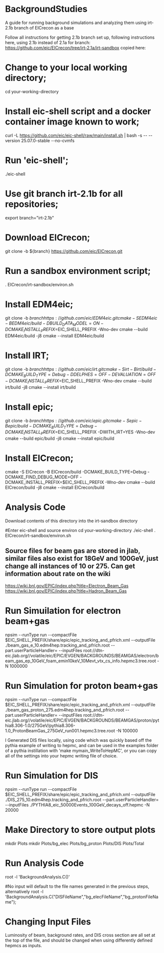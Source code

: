 # BackgroundStudies
A guide for running background simulations and analyzing them using irt-2.1b branch of EICrecon as a base

Follow all instructions for getting 2.1b branch set up, following instructions here, using 2.1b instead of 2.1a for branch:
https://github.com/eic/EICrecon/tree/irt-2.1a/irt-sandbox
copied here:

# Change to your local working directory;
cd your-working-directory

# Install eic-shell script and a docker container image known to work;
curl -L https://github.com/eic/eic-shell/raw/main/install.sh     | bash -s --  --version 25.07.0-stable --no-cvmfs

# Run 'eic-shell';
./eic-shell

# Use git branch irt-2.1b for all repositories;
export branch="irt-2.1b"

# Download EICrecon;
git clone -b ${branch} https://github.com/eic/EICrecon.git

# Run a sandbox environment script;
. EICrecon/irt-sandbox/environ.sh

# Install EDM4eic;
git clone -b ${branch} https://github.com/eic/EDM4eic.git
cmake -S EDM4eic -B EDM4eic/build -DBUILD_DATA_MODEL=ON -DCMAKE_INSTALL_PREFIX=$EIC_SHELL_PREFIX -Wno-dev
cmake --build EDM4eic/build -j8
cmake --install EDM4eic/build

# Install IRT;
git clone -b ${branch} https://github.com/eic/irt.git
cmake -S irt -B irt/build -DCMAKE_BUILD_TYPE=Debug -DDELPHES=OFF -DEVALUATION=OFF -DCMAKE_INSTALL_PREFIX=$EIC_SHELL_PREFIX -Wno-dev
cmake --build irt/build -j8
cmake --install irt/build

# Install epic;
git clone -b  ${branch} https://github.com/eic/epic.git
cmake -S epic -B epic/build -DCMAKE_BUILD_TYPE=Debug -DCMAKE_INSTALL_PREFIX=$EIC_SHELL_PREFIX -DWITH_IRT=YES -Wno-dev
cmake --build epic/build -j8
cmake --install epic/build

# Install EICrecon;
cmake -S EICrecon -B EICrecon/build -DCMAKE_BUILD_TYPE=Debug -DCMAKE_FIND_DEBUG_MODE=OFF -DCMAKE_INSTALL_PREFIX=$EIC_SHELL_PREFIX -Wno-dev
cmake --build EICrecon/build -j8
cmake --install EICrecon/build



# Analysis Code
Download contents of this directory into the irt-sandbox directory

#Enter eic-shell and source environ
cd your-working-directory
./eic-shell
. EICrecon/irt-sandbox/environ.sh

## Source files for beam gas are stored in jlab, similar files also exist for 18GeV and 100GeV, just change all instances of 10 or 275.  Can get information about rate on the wiki

https://wiki.bnl.gov/EPIC/index.php?title=Electron_Beam_Gas
https://wiki.bnl.gov/EPIC/index.php?title=Hadron_Beam_Gas


# Run Simuilation for electron beam+gas
npsim --runType run --compactFile $EIC_SHELL_PREFIX/share/epic/epic_tracking_and_pfrich.xml --outputFile ./beam_gas_e_10.edm4hep.tracking_and_pfrich.root --part.userParticleHandler= --inputFiles root://dtn-eic.jlab.org//volatile/eic/EPIC/EVGEN/BACKGROUNDS/BEAMGAS/electron/beam_gas_ep_10GeV_foam_emin10keV_10Mevt_vtx_cs_info.hepmc3.tree.root -N 1000000

# Run Simulation for proton beam+gas
npsim --runType run --compactFile $EIC_SHELL_PREFIX/share/epic/epic_tracking_and_pfrich.xml --outputFile ./beam_gas_proton_275.edm4hep.tracking_and_pfrich.root --part.userParticleHandler= --inputFiles root://dtn-eic.jlab.org//volatile/eic/EPIC/EVGEN/BACKGROUNDS/BEAMGAS/proton/pythia8.306-1.0/275GeV/pythia8.306-1.0_ProtonBeamGas_275GeV_run001.hepmc3.tree.root -N 100000

I Generated DIS files locally, using code which was quickly based off the pythia example of writing to hepmc, and can be used in the examples folder of a pythia instillation with 'make mymain_WriteToHepMC', or you can copy all of the settings into your hepmc writing file of choice. 

# Run Simulation for DIS
npsim --runType run --compactFile $EIC_SHELL_PREFIX/share/epic/epic_tracking_and_pfrich.xml --outputFile ./DIS_275_10.edm4hep.tracking_and_pfrich.root --part.userParticleHandler= --inputFiles ./PYTHIA8_eic_50000Events_100GeV_decays_off.hepmc -N 20000


# Make Directory to store output plots
mkdir Plots
mkdir Plots/bg_elec Plots/bg_proton Plots/DIS Plots/Total

# Run Analysis Code
root -l 'BackgroundAnalysis.C()'

#No input will default to the file names generated in the previous steps, alternatively
root -l 'BackgroundAnalysis.C("DISFileName","bg_elecFileName","bg_protonFileName");

# Changing Input Files
Luminosity of beam, background rates, and DIS cross section are all set at the top of the file, and should be changed when using differently defined hepmcs as inputs.









